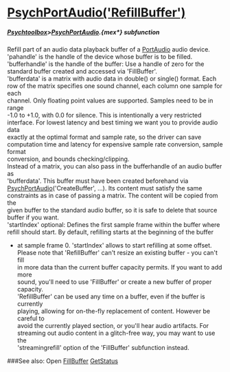 # [PsychPortAudio('RefillBuffer')](PsychPortAudio-RefillBuffer) 
##### [Psychtoolbox](Psychtoolbox)>[PsychPortAudio](PsychPortAudio).{mex*} subfunction


Refill part of an audio data playback buffer of a [PortAudio](PortAudio) audio device.  
'pahandle' is the handle of the device whose buffer is to be filled.  
'bufferhandle' is the handle of the buffer: Use a handle of zero for the  
standard buffer created and accessed via 'FillBuffer'.  
'bufferdata' is a matrix with audio data in double() or single() format. Each  
row of the matrix specifies one sound channel, each column one sample for each  
channel. Only floating point values are supported. Samples need to be in range  
-1.0 to +1.0, with 0.0 for silence. This is intentionally a very restricted  
interface. For lowest latency and best timing we want you to provide audio data  
exactly at the optimal format and sample rate, so the driver can save  
computation time and latency for expensive sample rate conversion, sample format  
conversion, and bounds checking/clipping.  
Instead of a matrix, you can also pass in the bufferhandle of an audio buffer as  
'bufferdata'. This buffer must have been created beforehand via  
[PsychPortAudio](PsychPortAudio)('CreateBuffer', ...). Its content must satisfy the same  
constraints as in case of passing a matrix. The content will be copied from the  
given buffer to the standard audio buffer, so it is safe to delete that source  
buffer if you want.  
'startIndex' optional: Defines the first sample frame within the buffer where  
refill should start. By default, refilling starts at the beginning of the buffer  
- at sample frame 0. 'startIndex' allows to start refilling at some offset.  
Please note that 'RefillBuffer' can't resize an existing buffer - you can't fill  
in more data than the current buffer capacity permits. If you want to add more  
sound, you'll need to use 'FillBuffer' or create a new buffer of proper  
capacity.  
'RefillBuffer' can be used any time on a buffer, even if the buffer is currently  
playing, allowing for on-the-fly replacement of content. However be careful to  
avoid the currently played section, or you'll hear audio artifacts. For  
streaming out audio content in a glitch-free way, you may want to use the  
'streamingrefill' option of the 'FillBuffer' subfunction instead.  
  


###See also:
Open [FillBuffer](PsychPortAudio-FillBuffer) [GetStatus](PsychPortAudio-GetStatus) 
